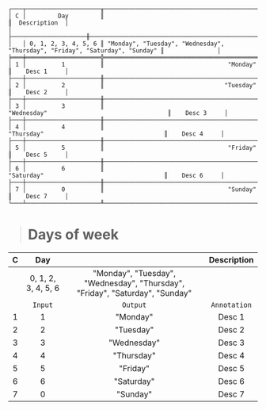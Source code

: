 ```text
┌───┬─────────────────────╥──────────────────────────────────────────────────────────────────────────────╥───────────────┐
│ C │         Day         ║                                                                              ║  Description  │
│   ├─────────────────────╫──────────────────────────────────────────────────────────────────────────────╫───────────────┤
│   │ 0, 1, 2, 3, 4, 5, 6 ║ "Monday", "Tuesday", "Wednesday", "Thursday", "Friday", "Saturday", "Sunday" ║               │
╞═══╪═════════════════════╬══════════════════════════════════════════════════════════════════════════════╬═══════════════╡
│ 1 │          1          ║                                   "Monday"                                   ║    Desc 1     │
├───┼─────────────────────╫──────────────────────────────────────────────────────────────────────────────╫───────────────┤
│ 2 │          2          ║                                  "Tuesday"                                   ║    Desc 2     │
├───┼─────────────────────╫──────────────────────────────────────────────────────────────────────────────╫───────────────┤
│ 3 │          3          ║                                 "Wednesday"                                  ║    Desc 3     │
├───┼─────────────────────╫──────────────────────────────────────────────────────────────────────────────╫───────────────┤
│ 4 │          4          ║                                  "Thursday"                                  ║    Desc 4     │
├───┼─────────────────────╫──────────────────────────────────────────────────────────────────────────────╫───────────────┤
│ 5 │          5          ║                                   "Friday"                                   ║    Desc 5     │
├───┼─────────────────────╫──────────────────────────────────────────────────────────────────────────────╫───────────────┤
│ 6 │          6          ║                                  "Saturday"                                  ║    Desc 6     │
├───┼─────────────────────╫──────────────────────────────────────────────────────────────────────────────╫───────────────┤
│ 7 │          0          ║                                   "Sunday"                                   ║    Desc 7     │
└───┴─────────────────────╨──────────────────────────────────────────────────────────────────────────────╨───────────────┘
```

> # Days of week

| C |         Day         |                                                                              | Description  |
|:-:|:-------------------:|:----------------------------------------------------------------------------:|:------------:|
|   | 0, 1, 2, 3, 4, 5, 6 | "Monday", "Tuesday", "Wednesday", "Thursday", "Friday", "Saturday", "Sunday" |              |
|   |       `Input`       |                                   `Output`                                   | `Annotation` |
| 1 |          1          |                                   "Monday"                                   |    Desc 1    |
| 2 |          2          |                                  "Tuesday"                                   |    Desc 2    |
| 3 |          3          |                                 "Wednesday"                                  |    Desc 3    |
| 4 |          4          |                                  "Thursday"                                  |    Desc 4    |
| 5 |          5          |                                   "Friday"                                   |    Desc 5    |
| 6 |          6          |                                  "Saturday"                                  |    Desc 6    |
| 7 |          0          |                                   "Sunday"                                   |    Desc 7    |
